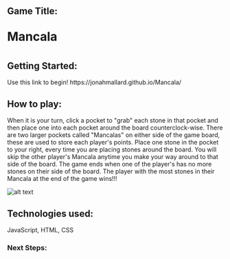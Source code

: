 <h2>Game Title:<h2> <h1 style="display:inline;text-align:center;">Mancala<h1>

<h2>Getting Started:</h2> Use this link to begin! https://jonahmallard.github.io/Mancala/

<h2>How to play: </h2> When it is your turn, click a pocket to "grab" each stone in that pocket and then place one into each pocket around the board counterclock-wise. There are two larger pockets called "Mancalas" on either side of the game board, these are used to store each player's points. Place one stone in the pocket to your right, every time you are placing stones around the board. You will skip the other player's Mancala anytime you make your way around to that side of the board. The game ends when one of the player's has no more stones on their side of the board. The player with the most stones in their Mancala at the end of the game wins!!!

![alt text](https://imgur.com/7Lc1oZZ.png)

<h2>Technologies used: </h2> JavaScript, HTML, CSS

<h3>Next Steps: </h3None, at this time.